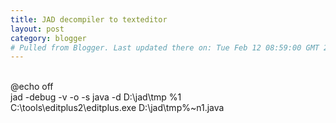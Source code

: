 ```yaml
---
title: JAD decompiler to texteditor
layout: post
category: blogger
# Pulled from Blogger. Last updated there on: Tue Feb 12 08:59:00 GMT 2008
---
```

<br>@echo off<br>jad -debug -v -o -s java -d D:\jad\tmp %1<br>C:\tools\editplus2\editplus.exe D:\jad\tmp\%~n1.java<br> 
